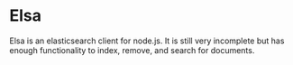 Elsa
====

Elsa is an elasticsearch client for node.js. It is still very incomplete
but has enough functionality to index, remove, and search for documents.
